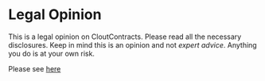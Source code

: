 # Legal Opinion

This is a legal opinion on CloutContracts. Please read all the necessary disclosures. Keep in mind this is an opinion and not *expert advice*. Anything you do is at your own risk.

Please see [here]()
